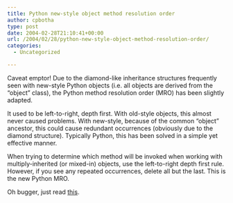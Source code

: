 ```yaml
---
title: Python new-style object method resolution order
author: cpbotha
type: post
date: 2004-02-28T21:10:41+00:00
url: /2004/02/28/python-new-style-object-method-resolution-order/
categories:
  - Uncategorized

---
```

Caveat emptor! Due to the diamond-like inheritance structures frequently seen with new-style Python objects (i.e. all objects are derived from the “object” class), the Python method resolution order (MRO) has been slightly adapted.

It used to be left-to-right, depth first. With old-style objects, this almost never caused problems. With new-style, because of the common “object” ancestor, this could cause redundant occurrences (obviously due to the diamond structure). Typically Python, this has been solved in a simple yet effective manner.

When trying to determine which method will be invoked when working with multiply-inherited (or mixed-in) objects, use the left-to-right depth first rule. However, if you see any repeated occurrences, delete all but the last. This is the new Python MRO.

Oh bugger, just read [this][1].

 [1]: http://www.python.org/2.2/descrintro.html
